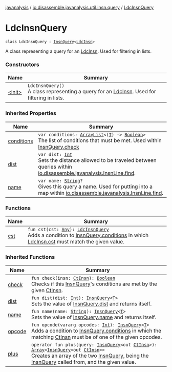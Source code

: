 [javanalysis](../../index.md) / [io.disassemble.javanalysis.util.insn.query](../index.md) / [LdcInsnQuery](./index.md)

# LdcInsnQuery

`class LdcInsnQuery : `[`InsnQuery`](../-insn-query/index.md)`<`[`LdcInsn`](../../io.disassemble.javanalysis.insn/-ldc-insn/index.md)`>`

A class representing a query for an [LdcInsn](../../io.disassemble.javanalysis.insn/-ldc-insn/index.md).
Used for filtering in lists.

### Constructors

| Name | Summary |
|---|---|
| [&lt;init&gt;](-init-.md) | `LdcInsnQuery()`<br>A class representing a query for an [LdcInsn](../../io.disassemble.javanalysis.insn/-ldc-insn/index.md). Used for filtering in lists. |

### Inherited Properties

| Name | Summary |
|---|---|
| [conditions](../-insn-query/conditions.md) | `var conditions: `[`ArrayList`](https://kotlinlang.org/api/latest/jvm/stdlib/kotlin.collections/-array-list/index.html)`<(`[`T`](../-insn-query/index.md#T)`) -> `[`Boolean`](https://kotlinlang.org/api/latest/jvm/stdlib/kotlin/-boolean/index.html)`>`<br>The list of conditions that must be met. Used within [InsnQuery.check](../-insn-query/check.md) |
| [dist](../-insn-query/dist.md) | `var dist: `[`Int`](https://kotlinlang.org/api/latest/jvm/stdlib/kotlin/-int/index.html)<br>Sets the distance allowed to be traveled between queries within [io.disassemble.javanalysis.InsnLine.find](../../io.disassemble.javanalysis/-insn-line/find.md). |
| [name](../-insn-query/name.md) | `var name: `[`String`](https://kotlinlang.org/api/latest/jvm/stdlib/kotlin/-string/index.html)`?`<br>Gives this query a name. Used for putting into a map within [io.disassemble.javanalysis.InsnLine.find](../../io.disassemble.javanalysis/-insn-line/find.md). |

### Functions

| Name | Summary |
|---|---|
| [cst](cst.md) | `fun cst(cst: `[`Any`](https://kotlinlang.org/api/latest/jvm/stdlib/kotlin/-any/index.html)`): `[`LdcInsnQuery`](./index.md)<br>Adds a condition to [InsnQuery.conditions](../-insn-query/conditions.md) in which [LdcInsn.cst](../../io.disassemble.javanalysis.insn/-ldc-insn/cst.md) must match the given value. |

### Inherited Functions

| Name | Summary |
|---|---|
| [check](../-insn-query/check.md) | `fun check(insn: `[`CtInsn`](../../io.disassemble.javanalysis.insn/-ct-insn/index.md)`): `[`Boolean`](https://kotlinlang.org/api/latest/jvm/stdlib/kotlin/-boolean/index.html)<br>Checks if this [InsnQuery](../-insn-query/index.md)'s conditions are met by the given [CtInsn](../../io.disassemble.javanalysis.insn/-ct-insn/index.md). |
| [dist](../-insn-query/dist.md) | `fun dist(dist: `[`Int`](https://kotlinlang.org/api/latest/jvm/stdlib/kotlin/-int/index.html)`): `[`InsnQuery`](../-insn-query/index.md)`<`[`T`](../-insn-query/index.md#T)`>`<br>Sets the value of [InsnQuery.dist](../-insn-query/dist.md) and returns itself. |
| [name](../-insn-query/name.md) | `fun name(name: `[`String`](https://kotlinlang.org/api/latest/jvm/stdlib/kotlin/-string/index.html)`): `[`InsnQuery`](../-insn-query/index.md)`<`[`T`](../-insn-query/index.md#T)`>`<br>Sets the value of [InsnQuery.name](../-insn-query/name.md) and returns itself. |
| [opcode](../-insn-query/opcode.md) | `fun opcode(vararg opcodes: `[`Int`](https://kotlinlang.org/api/latest/jvm/stdlib/kotlin/-int/index.html)`): `[`InsnQuery`](../-insn-query/index.md)`<`[`T`](../-insn-query/index.md#T)`>`<br>Adds a condition to [InsnQuery.conditions](../-insn-query/conditions.md) in which the matching [CtInsn](../../io.disassemble.javanalysis.insn/-ct-insn/index.md) must be of one of the given opcodes. |
| [plus](../-insn-query/plus.md) | `operator fun plus(query: `[`InsnQuery`](../-insn-query/index.md)`<out `[`CtInsn`](../../io.disassemble.javanalysis.insn/-ct-insn/index.md)`>): `[`Array`](https://kotlinlang.org/api/latest/jvm/stdlib/kotlin/-array/index.html)`<`[`InsnQuery`](../-insn-query/index.md)`<out `[`CtInsn`](../../io.disassemble.javanalysis.insn/-ct-insn/index.md)`>>`<br>Creates an array of the two [InsnQuery](../-insn-query/index.md), being the [InsnQuery](../-insn-query/index.md) called from, and the given value. |
